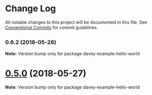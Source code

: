 # Change Log

All notable changes to this project will be documented in this file.
See [Conventional Commits](https://conventionalcommits.org) for commit guidelines.

<a name="0.6.2"></a>
## <small>0.6.2 (2018-05-28)</small>





**Note:** Version bump only for package davey-example-hello-world

<a name="0.5.0"></a>
# [0.5.0](https://github.com/ifyoumakeit/davey/compare/v0.4.5...v0.5.0) (2018-05-27)




**Note:** Version bump only for package davey-example-hello-world
